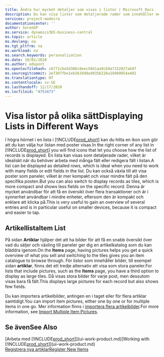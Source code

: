 ```yaml
---
title: Ändra hur mycket detaljer som visas i listor | Microsoft Docs
description: Du kan visa listor som detaljerade rader som innehåller mer information eller som paneler som är lätta att skanna och kan innehålla miniatyrbilder.
services: project-madeira
documentationcenter: ''
author: SorenGP
ms.service: dynamics365-business-central
ms.topic: article
ms.devlang: na
ms.tgt_pltfrm: na
ms.workload: na
ms.search.keywords: personalization
ms.date: 10/01/2020
ms.author: edupont
ms.openlocfilehash: c6771cba5d386c8eec5041aa9cb9a7152827ab9f
ms.sourcegitcommit: 2e7307fbe1eb3b34d0ad9356226a19409054a402
ms.translationtype: HT
ms.contentlocale: sv-SE
ms.lasthandoff: 12/17/2020
ms.locfileid: "4753473"
---
```

# <a name="displaying-lists-in-different-ways"></a><span data-ttu-id="1e08d-103">Visa listor på olika sätt</span><span class="sxs-lookup"><span data-stu-id="1e08d-103">Displaying Lists in Different Ways</span></span>
<span data-ttu-id="1e08d-104">I högra hörnet i en lista i [!INCLUDE[prod_short](includes/prod_short.md)] kan du hitta en ikon som gör att du kan välja hur listan med poster visas.</span><span class="sxs-lookup"><span data-stu-id="1e08d-104">In the right corner of any list in [!INCLUDE[prod_short](includes/prod_short.md)] you will find icons that let you choose how the list of records is displayed.</span></span> <span data-ttu-id="1e08d-105">En lista kan visas som detaljerade rader, vilket är idealiskt när du behöver arbeta med många fält eller redigera fält i listan.</span><span class="sxs-lookup"><span data-stu-id="1e08d-105">A list can be displayed as detailed rows, which is ideal when you need to work with many fields or edit fields in the list.</span></span> <span data-ttu-id="1e08d-106">Du kan också växla till att visa poster som paneler, vilket är mer kompakt och visar mindre fält på den specifika posten.</span><span class="sxs-lookup"><span data-stu-id="1e08d-106">But you can also switch to display records as tiles, which is more compact and shows less fields on the specific record.</span></span> <span data-ttu-id="1e08d-107">Denna är mycket användbar för att få en översikt över flera transaktioner och är i synnerhet användbar i mindre enheter, eftersom den är kompakt och enklare att klicka på.</span><span class="sxs-lookup"><span data-stu-id="1e08d-107">This is very useful to gain an overview of several entries and is in particular useful on smaller devices, because it is compact and easier to tap.</span></span>

## <a name="item-list"></a><span data-ttu-id="1e08d-108">Artikellista</span><span class="sxs-lookup"><span data-stu-id="1e08d-108">Item List</span></span>
<span data-ttu-id="1e08d-109">På sidan **Artiklar** hjälper det att ha bilder för att få en snabb översikt över vad du säljer och växling till paneler ger dig en artikelkatalog som du kan bläddra igenom.</span><span class="sxs-lookup"><span data-stu-id="1e08d-109">On the **Items** page, having pictures helps you get a quick overview of what you sell and switching to the tiles gives you an item catalogue to browse through.</span></span> <span data-ttu-id="1e08d-110">För listor som innehåller bilder, till exempel sidan **artiklar**, finns det ett tredje alternativ att visa som stora paneler.</span><span class="sxs-lookup"><span data-stu-id="1e08d-110">For lists that include pictures, such as the **Items** page, you have a third option to display as large tiles.</span></span> <span data-ttu-id="1e08d-111">Då visas stora bilder för varje post, men dessutom visas bara få fält.</span><span class="sxs-lookup"><span data-stu-id="1e08d-111">This displays large pictures for each record but also shows few fields.</span></span>

<span data-ttu-id="1e08d-112">Du kan importera artikelbilder, antingen en i taget eller för flera artiklar samtidigt.</span><span class="sxs-lookup"><span data-stu-id="1e08d-112">You can import item pictures, either one by one or for multiple items in one go.</span></span> <span data-ttu-id="1e08d-113">Mer information finns i [importera flera artikelbilder](inventory-how-import-item-pictures.md).</span><span class="sxs-lookup"><span data-stu-id="1e08d-113">For more information, see [Import Multiple Item Pictures](inventory-how-import-item-pictures.md).</span></span>  

## <a name="see-also"></a><span data-ttu-id="1e08d-114">Se även</span><span class="sxs-lookup"><span data-stu-id="1e08d-114">See Also</span></span>
<span data-ttu-id="1e08d-115">[Arbeta med [!INCLUDE[prod_short](includes/prod_short.md)]](ui-work-product.md)</span><span class="sxs-lookup"><span data-stu-id="1e08d-115">[Working with [!INCLUDE[prod_short](includes/prod_short.md)]](ui-work-product.md)</span></span>  
[<span data-ttu-id="1e08d-116">Registrera nya artiklar</span><span class="sxs-lookup"><span data-stu-id="1e08d-116">Register New Items</span></span>](inventory-how-register-new-items.md)  
